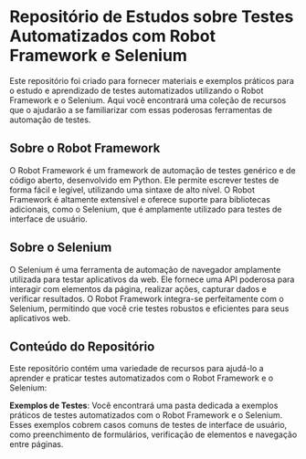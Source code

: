 # Repositório de Estudos sobre Testes Automatizados com Robot Framework e Selenium

Este repositório foi criado para fornecer materiais e exemplos práticos para o estudo e aprendizado de testes automatizados utilizando o Robot Framework e o Selenium. Aqui você encontrará uma coleção de recursos que o ajudarão a se familiarizar com essas poderosas ferramentas de automação de testes.

## Sobre o Robot Framework

O Robot Framework é um framework de automação de testes genérico e de código aberto, desenvolvido em Python. Ele permite escrever testes de forma fácil e legível, utilizando uma sintaxe de alto nível. O Robot Framework é altamente extensível e oferece suporte para bibliotecas adicionais, como o Selenium, que é amplamente utilizado para testes de interface de usuário.

## Sobre o Selenium

O Selenium é uma ferramenta de automação de navegador amplamente utilizada para testar aplicativos da web. Ele fornece uma API poderosa para interagir com elementos da página, realizar ações, capturar dados e verificar resultados. O Robot Framework integra-se perfeitamente com o Selenium, permitindo que você crie testes robustos e eficientes para seus aplicativos web.

## Conteúdo do Repositório

Este repositório contém uma variedade de recursos para ajudá-lo a aprender e praticar testes automatizados com o Robot Framework e o Selenium:

**Exemplos de Testes**: Você encontrará uma pasta dedicada a exemplos práticos de testes automatizados com o Robot Framework e o Selenium. Esses exemplos cobrem casos comuns de testes de interface de usuário, como preenchimento de formulários, verificação de elementos e navegação entre páginas.

